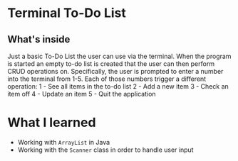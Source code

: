 # Terminal To-Do List

## What's inside
Just a basic To-Do List the user can use via the terminal.
When the program is started an empty to-do list is created that the user can then perform CRUD operations on. Specifically, the user is prompted to enter a number into the terminal from 1-5. Each of those numbers trigger a different operation:
1 - See all items in the to-do list
2 - Add a new item
3 - Check an item off
4 - Update an item
5 - Quit the application

# What I learned
* Working with `ArrayList` in Java
* Working with the `Scanner` class in order to handle user input